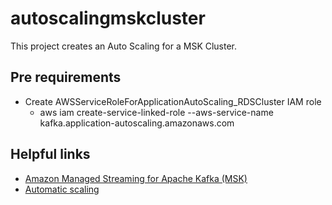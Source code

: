 # autoscalingmskcluster

This project creates an Auto Scaling for a MSK Cluster.

## Pre requirements

- Create AWSServiceRoleForApplicationAutoScaling_RDSCluster IAM role
    - aws iam create-service-linked-role --aws-service-name kafka.application-autoscaling.amazonaws.com

## Helpful links

- [Amazon Managed Streaming for Apache Kafka (MSK)][1]
- [Automatic scaling][2]

[1]: https://aws.amazon.com/pt/msk/
[2]: https://docs.aws.amazon.com/msk/latest/developerguide/msk-autoexpand.html